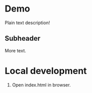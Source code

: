 # Demo 

Plain text description!

## Subheader

More text.

# Local development

1. Open index.html in browser.